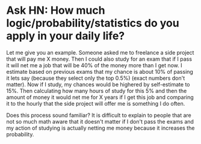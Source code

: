 # Ask HN: How much logic/probability/statistics do you apply in your daily life?

Let me give you an example. Someone asked me to freelance a side project that will pay me X money. 
Then I could also study for an exam that if I pass it will net me a job that will be 40% of the money more than I get now. I estimate based on previous exams that my chance is about 10% of passing it lets say (because they select only the top 0.5%) (exact numbers don&#x27;t matter). Now if I study, my chances would be highered by self-estimate to 15%. Then calculating how many hours of study for this 5% and then the amount of money it would net me for X years if I get this job and comparing it to the hourly that the side project will offer me is something I do often.<p>Does this process sound familiar? It is difficult to explain to people that are not so much math aware that it doesn&#x27;t matter if I don&#x27;t pass the exams and my action of studying is actually netting me money because it increases the probability.
